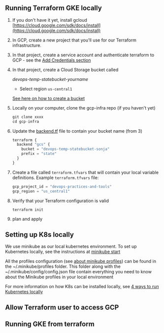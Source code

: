 ## Running Terraform GKE locally
1. If you don't have it yet, install gcloud [https://cloud.google.com/sdk/docs/install](https://cloud.google.com/sdk/docs/install)
2. In GCP, create a new project that you'll use for our Terraform infrastructure. 
3. In that project, create a service account and authenticate terraform to GCP - see the [Add Credentials section](https://registry.terraform.io/providers/hashicorp/google/latest/docs/guides/getting_started#adding-credentials)
4. In that project, create a Cloud Storage bucket called 

    *devops-temp-statebucket-yourname*

    - Select region `us-central1`

    [See here on how to create a bucket](https://cloud.google.com/storage/docs/creating-buckets)

5. Locally on your computer, clone the gcp-infra repo (if you haven't yet)

    ```jsx
    git clone xxxx
    cd gcp-infra
    ```

6. Update the [backend.tf](http://backend.tf) file to contain your bucket name (from 3)

    ```jsx
    terraform {
      backend "gcs" {
        bucket = "devops-temp-statebucket-sonja"
        prefix = "state"
      }
    }
    ```
7. Create a file called `terraform.tfvars` that will contain your local variable definitions. Example `terraform.tfvars` file:

    ```jsx
    gcp_project_id = "devops-practices-and-tools"
    gcp_region = "us_central1"
    ```

8. Verify that your Terraform configuration is valid

    ```jsx
    terraform init
    ```

9. plan and apply

## Setting up K8s locally
We use minikube as our local kubernetes environment. To set up Kubernetes locally, see the instructions at [minikube start](https://minikube.sigs.k8s.io/docs/start/)

All the profiles configuration (see [about minikube profiles](https://faun.pub/using-minikube-profiles-def2477e968a)) can be found in the ~/.minikube/profiles folder. 
This folder along with the ~/.minikube/config/config.json file contain everything you need to know about the Minikube profiles in your local environment

For more information on how K8s can be installed locally, see [4 ways to run Kubernetes locally](https://opensource.com/article/20/11/run-kubernetes-locally)

## Allow Terraform user to access GCP

## Running GKE from terraform

